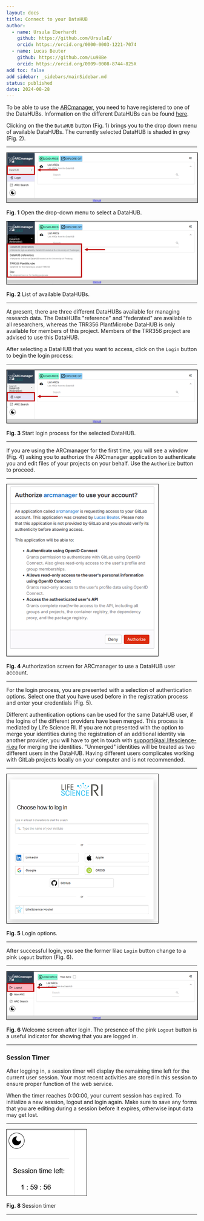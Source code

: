 ```yaml
---
layout: docs
title: Connect to your DataHUB
author:
  - name: Ursula Eberhardt
    github: https://github.com/UrsulaE/
    orcid: https://orcid.org/0000-0003-1221-7074
  - name: Lucas Beuter
    github: https://github.com/Lu98Be
    orcid: https://orcid.org/0009-0008-8744-825X
add toc: false
add sidebar: _sidebars/mainSidebar.md
status: published
date: 2024-08-28
---
```


To be able to use the [ARCmanager](https://nfdi4plants.de/arcmanager/app/index.html), you need to have registered to one of the DataHUBs. Information on the different DataHUBs can be found [here](https://www.nfdi4plants.de/content/datahub.html).

Clicking on the the `DataHUB` button (Fig. 1) brings you to the drop down menu of available DataHUBs. The currently selected DataHUB is shaded in grey (Fig. 2).

---

<img src="../img/ARCmanager_login_1a.png" style="border: 1px solid  black;" />

**Fig. 1** Open the drop-down menu to select a DataHUB.

<img src="../img/ARCmanager_login_1b.png" style="border: 1px solid  black;" />

**Fig. 2** List of available DataHUBs.

---

At present, there are three different DataHUBs available for managing research data. The DataHUBs "reference" and "federated" are available to all researchers, whereas the TRR356 PlantMicrobe DataHUB is only available for members of this project. Members of the TRR356 project are advised to use this DataHUB.

<!--Collaborators of TRR356 research are welcome to the TRR356 PlantMicrobe DataHUB and will be admitted upon request to (**whose email?**).-->

After selecting a DataHUB that you want to access, click on the `Login` button to begin the login process:

---

<img src="../img/ARCmanager_login_2.png" style="border: 1px solid  black;" />

**Fig. 3** Start login process for the selected DataHUB.

---

If you are using the ARCmanager for the first time, you will see a window (Fig. 4) asking you to authorize the ARCmanager application to authenticate you and edit files of your projects on your behalf. Use the `Authorize` button to proceed.

---

<img src="../img/ARCmanager_login_2b.png" width="400" style="border: 1px solid  black;" />

**Fig. 4** Authorization screen for ARCmanager to use a DataHUB user account.

---

For the login process, you are presented with a selection of authentication options. Select one that you have used before in the registration process and enter your credentials (Fig. 5).

Different authentication options can be used for the same DataHUB user, if the logins of the different providers have been merged. This process is mediated by Life Science RI. If you are not presented with the option to merge your identities during the registration of an additional identity via another provider, you will have to get in touch with support@aai.lifescience-ri.eu for merging the identities. "Unmerged" identities will be treated as two different users in the DataHUB. Having different users complicates working with GitLab projects locally on your computer and is not recommended.

---

<img src="../img/ARCmanager_login_3.png" width="400" style="border: 1px solid  black;" />

**Fig. 5** Login options.

---

After successful login, you see the former lilac `Login` button change to a pink `Logout` button (Fig. 6).

---

<img src="../img/ARCmanager_login_4.png" style="border: 1px solid  black;" />

**Fig. 6** Welcome screen after login. The presence of the pink `Logout` button is a useful indicator for showing that you are logged in.

---

### Session Timer

After logging in, a session timer will display the remaining time left for the current user session. Your most recent activities are stored in this session to ensure proper function of the web service.

When the timer reaches 0:00:00, your current session has expired. To initialize a new session, logout and login again. Make sure to save any forms that you are editing during a session before it expires, otherwise input data may get lost.

---

<img src="../img/ARCmanager_sessiontimer.png" style="border: 1px solid  black;" />

**Fig. 8** Session timer

---